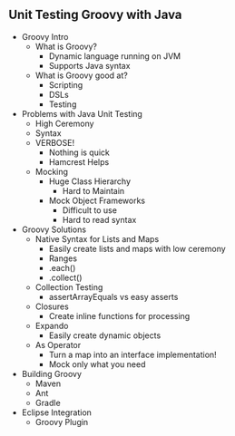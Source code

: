 Unit Testing Groovy with Java
---

* Groovy Intro
	* What is Groovy?
		* Dynamic language running on JVM
		* Supports Java syntax
	* What is Groovy good at?
		* Scripting
		* DSLs
		* Testing
* Problems with Java Unit Testing
	* High Ceremony
	* Syntax
	* VERBOSE!
		* Nothing is quick
		* Hamcrest Helps
	* Mocking
	 	* Huge Class Hierarchy
			* Hard to Maintain
		* Mock Object Frameworks
			* Difficult to use
			* Hard to read syntax
* Groovy Solutions
	* Native Syntax for Lists and Maps
		* Easily create lists and maps with low ceremony
		* Ranges
		* .each()
		* .collect()
	* Collection Testing
		* assertArrayEquals vs easy asserts 
	* Closures
		* Create inline functions for processing
	* Expando
		* Easily create dynamic objects
	* As Operator
		* Turn a map into an interface implementation!
		* Mock only what you need
* Building Groovy 
	* Maven
	* Ant
	* Gradle
* Eclipse Integration
	* Groovy Plugin 
		
	